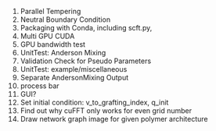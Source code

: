 1. Parallel Tempering
2. Neutral Boundary Condition
6. Packaging with Conda, including scft.py,
7. Multi GPU CUDA
8. GPU bandwidth test
9. UnitTest: Anderson Mixing
10. Validation Check for Pseudo Parameters
11. UnitTest: example/miscellaneous
13. Separate AndersonMixing Output
16. process bar
20. GUI?
21. Set initial condition: v_to_grafting_index, q_init
22. Find out why cuFFT only works for even grid number
24. Draw network graph image for given polymer architecture